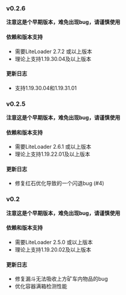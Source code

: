 ### v0.2.6

**注意这是个早期版本，难免出现bug，请谨慎使用**

#### 依赖和版本支持

- 需要LiteLoader 2.7.2 或以上版本
- 理论上支持1.19.30.04及以上版本

#### 更新日志

- 支持1.19.30.04和1.19.31.01

### v0.2.5

**注意这是个早期版本，难免出现bug，请谨慎使用**

#### 依赖和版本支持

- 需要LiteLoader 2.6.1 或以上版本
- 理论上支持1.19.22.01及以上版本

#### 更新日志

- 修复红石优化导致的一个闪退bug (#4)
 
### v0.2

**注意这是个早期版本，难免出现bug，请谨慎使用**

#### 依赖和版本支持

- 需要LiteLoader 2.5.0 或以上版本
- 理论上支持1.19.20.02及以上版本

#### 更新日志

- 修复漏斗无法吸收上方矿车内物品的bug
- 优化容器满箱检测性能
